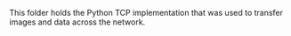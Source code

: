 This folder holds the Python TCP implementation that was used to transfer images and data across the network.
